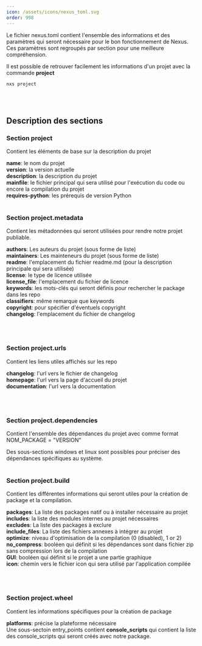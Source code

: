 ```yaml
---
icon: /assets/icons/nexus_toml.svg
order: 998
---
```

Le fichier nexus.toml contient l'ensemble des informations et des paramètres qui seront nécessaire pour le bon fonctionnement de Nexus.
Ces paramètres sont regroupés par section pour une meilleure compréhension.

Il est possible de retrouver facilement les informations d'un projet avec la commande **project**

```console
nxs project
```
<br><br>
## Description des sections
### Section project

Contient les éléments de base sur la description du projet

**name**: le nom du projet<br>
**version**: la version actuelle<br>
**description**: la description du projet<br>
**mainfile**: le fichier principal qui sera utilisé pour l'exécution du code ou encore la compilation du projet<br>
**requires-python**: les prérequis de version Python
<br><br>
### Section project.metadata

Contient les métadonnées qui seront utilisées pour rendre notre projet publiable.

**authors**: Les auteurs du projet (sous forme de liste)<br>
**maintainers**: Les mainteneurs du projet (sous forme de liste)<br>
**readme**: l'emplacement du fichier readme.md (pour la description principale qui sera utilisée)<br>
**license**: le type de licence utilisée<br>
**license_file**: l'emplacement du fichier de licence<br>
**keywords**: les mots-clés qui seront définis pour rechercher le package dans les repo<br>
**classifiers**: même remarque que keywords<br>
**copyright**: pour spécifier d'éventuels copyright<br>
**changelog**: l'emplacement du fichier de changelog

<br><br>
### Section project.urls

Contient les liens utiles affichés sur les repo

**changelog**: l'url vers le fichier de changelog<br>
**homepage**: l'url vers la page d'accueil du projet<br>
**documentation**: l'url vers la documentation

<br><br>
### Section project.dependencies

Contient l'ensemble des dépendances du projet avec comme format 
NOM_PACKAGE = "VERSION"

Des sous-sections windows et linux sont possibles pour préciser des dépendances spécifiques au système.
<br><br>
### Section project.build

Contient les différentes informations qui seront utiles pour la création de package et la compilation.

**packages**: La liste des packages natif ou à installer nécessaire au projet<br>
**includes**: la liste des modules internes au projet nécessaires<br>
**excludes**: La liste des packages à exclure <br>
**include_files**: La liste des fichiers annexes à intégrer au projet<br>
**optimize**: niveau d'optimisation de la compilation (0 (disabled), 1 or 2)<br>
**no_compress**: booléen qui définit si les dépendances sont dans fichier zip sans compression lors de la compilation<br>
**GUI**: booléen qui définit si le projet a une partie graphique<br>
**icon**: chemin vers le fichier icon qui sera utilisé par l'application compilée

<br><br>
### Section project.wheel

Contient les informations spécifiques pour la création de package

**platforms**: précise la plateforme nécessaire<br>
Une sous-sectoin entry_points contient **console_scripts** qui contient la liste des console_scripts qui seront créés avec notre package.

